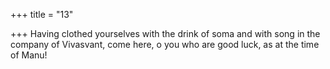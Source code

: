 +++
title = "13"

+++
Having clothed yourselves with the drink of soma and with song in the  company of Vivasvant,
come here, o you who are good luck, as at the time of Manu!
